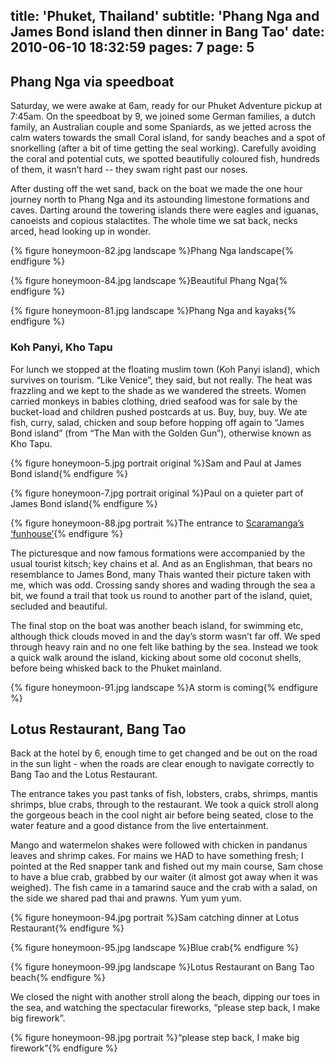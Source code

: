 title: 'Phuket, Thailand'
subtitle: 'Phang Nga and James Bond island then dinner in Bang Tao'
date: 2010-06-10 18:32:59
pages: 7
page: 5
---

## Phang Nga via speedboat

Saturday, we were awake at 6am, ready for our Phuket Adventure pickup at 7:45am. On the speedboat by 9, we joined some German families, a dutch family, an Australian couple and some Spaniards, as we jetted across the calm waters towards the small Coral island, for sandy beaches and a spot of snorkelling (after a bit of time getting the seal working). Carefully avoiding the coral and potential cuts, we spotted beautifully coloured fish, hundreds of them, it wasn’t hard -- they swam right past our noses.

After dusting off the wet sand, back on the boat we made the one hour journey north to Phang Nga and its astounding limestone formations and caves. Darting around the towering islands there were eagles and iguanas, canoeists and copious stalactites. The whole time we sat back, necks arced, head looking up in wonder.

{% figure honeymoon-82.jpg landscape %}Phang Nga landscape{% endfigure %}

{% figure honeymoon-84.jpg landscape %}Beautiful Phang Nga{% endfigure %}

{% figure honeymoon-81.jpg landscape %}Phang Nga and kayaks{% endfigure %}

### Koh Panyi, Kho Tapu

For lunch we stopped at the floating muslim town (Koh Panyi island), which survives on tourism. “Like Venice”, they said, but not really. The heat was frazzling and we kept to the shade as we wandered the streets. Women carried monkeys  in babies clothing, dried seafood was for sale by the bucket-load and children pushed postcards at us. Buy, buy, buy. We ate fish, curry, salad, chicken and soup before hopping off again to “James Bond island” (from “The Man with the Golden Gun”), otherwise known as Kho Tapu.

{% figure honeymoon-5.jpg portrait original %}Sam and Paul at James Bond island{% endfigure %}

{% figure honeymoon-7.jpg portrait original %}Paul on a quieter part of James Bond island{% endfigure %}

{% figure honeymoon-88.jpg portrait %}The entrance to [Scaramanga’s ‘funhouse’](http://en.wikipedia.org/wiki/Francisco_Scaramanga){% endfigure %}

The picturesque and now famous formations were accompanied by the usual tourist kitsch; key chains et al. And as an Englishman, that bears no resemblance to James Bond, many Thais wanted their picture taken with me, which was odd. Crossing sandy shores and wading through the sea a bit, we found a trail that took us round to another part of the island, quiet, secluded and beautiful.

The final stop on the boat was another beach island, for swimming etc, although thick clouds moved in and the day’s storm wasn’t far off. We sped through heavy rain and no one felt like bathing by the sea. Instead we took a quick walk around the island, kicking about some old coconut shells, before being whisked back to the Phuket mainland.

{% figure honeymoon-91.jpg landscape %}A storm is coming{% endfigure %}

## Lotus Restaurant, Bang Tao

Back at the hotel by 6, enough time to get changed and be out on the road in the sun light - when the roads are clear enough to navigate correctly to Bang Tao and the Lotus Restaurant.

The entrance takes you past tanks of fish, lobsters, crabs, shrimps, mantis shrimps, blue crabs, through to the restaurant. We took a quick stroll along the gorgeous beach in the cool night air before being seated, close to the water feature and a good distance from the live entertainment.

Mango and watermelon shakes were followed with chicken in pandanus leaves and shrimp cakes. For mains we HAD to have something fresh; I pointed at the Red snapper tank and fished out my main course, Sam chose to have a blue crab, grabbed by our waiter (it almost got away when it was weighed). The fish came in a tamarind sauce and the crab with a salad, on the side we shared pad thai and prawns. Yum yum yum.

{% figure honeymoon-94.jpg portrait %}Sam catching dinner at Lotus Restaurant{% endfigure %}

{% figure honeymoon-95.jpg landscape %}Blue crab{% endfigure %}

{% figure honeymoon-99.jpg landscape %}Lotus Restaurant on Bang Tao beach{% endfigure %}

We closed the night with another stroll along the beach, dipping our toes in the sea, and watching the spectacular fireworks, “please step back, I make big firework”.

{% figure honeymoon-98.jpg portrait %}“please step back, I make big firework”{% endfigure %}
